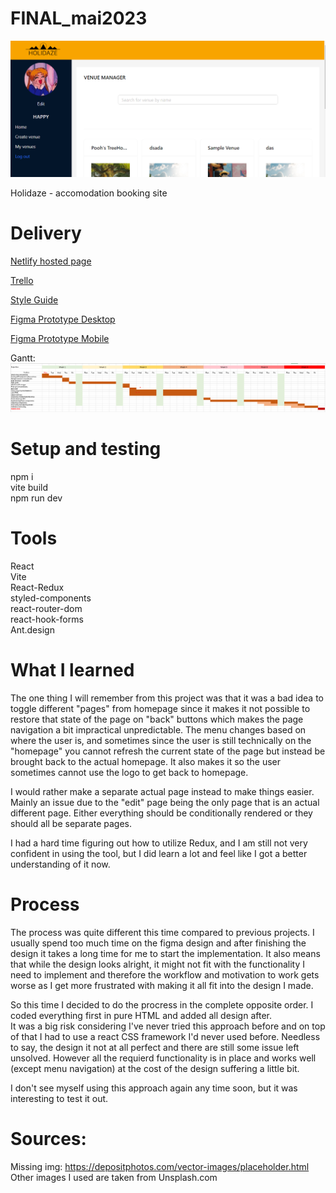 # FINAL_mai2023

![header](./HeaderReadme/header1.png "Header" )  

Holidaze - accomodation booking site

# Delivery


[Netlify hosted page](https://holidaze-moami.netlify.app/) 

[Trello](https://trello.com/invite/b/59Le7GbB/ATTI219558ad0fd21d93d64637a41cdca09eB84FA9D0/holidaze) 

[Style Guide](https://www.figma.com/file/kr6CymBQ4jGtg5hxFaXoWT/Holidaze-Exam-Final?type=design&node-id=101%3A276&t=Y56DNKw17CXhhvmx-1)


[Figma Prototype Desktop](https://www.figma.com/file/kr6CymBQ4jGtg5hxFaXoWT/Holidaze-Exam-Final?type=design&node-id=1%3A130&t=Y56DNKw17CXhhvmx-1)

[Figma Prototype Mobile](https://www.figma.com/file/kr6CymBQ4jGtg5hxFaXoWT/Holidaze-Exam-Final?type=design&node-id=1%3A131&t=GSee9w8aJ2FGaSsg-1)

Gantt:
![header](./HeaderReadme/Gantt.png "Gantt" )  

# Setup and testing

npm i  
vite build  
npm run dev  

# Tools

React  
Vite  
React-Redux  
styled-components  
react-router-dom  
react-hook-forms  
Ant.design  

# What I learned

The one thing I will remember from this project was that it was a bad idea to toggle different "pages" from homepage since it makes it not possible to restore that state of the page on "back" buttons which makes the page navigation a bit impractical unpredictable.
The menu changes based on where the user is, and sometimes since the user is still technically on the "homepage" you cannot refresh the current state of the page but instead be brought back to the actual homepage. It also makes it so the user sometimes cannot use the logo to get back to homepage. 

I would rather make a separate actual page instead to make things easier. Mainly an issue due to the "edit" page being the only page that is an actual different page. Either everything should be conditionally rendered or they should all be separate pages.

I had a hard time figuring out how to utilize Redux, and I am still not very confident in using the tool, but I did learn a lot and feel like I got a better understanding of it now.

# Process

The process was quite different this time compared to previous projects. I usually spend too much time on the figma design and after finishing the design it takes a long time for me to start the implementation. It also means that while the design looks alright, it might not fit with the functionality I need to implement and therefore the workflow and motivation to work gets worse as I get more frustrated with making it all fit into the design I made.  

So this time I decided to do the procress in the complete opposite order. I coded everything first in pure HTML and added all design after.  
It was a big risk considering I've never tried this approach before and on top of that I had to use a react CSS framework I'd never used before. Needless to say, the design it not at all perfect and there are still some issue left unsolved. However all the requierd functionality is in place and works well (except menu navigation) at the cost of the design suffering a little bit.  

I don't see myself using this approach again any time soon, but it was interesting to test it out.  

# Sources:

Missing img: https://depositphotos.com/vector-images/placeholder.html  
Other images I used are taken from Unsplash.com


